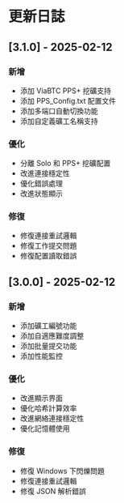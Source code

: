 # 更新日誌

## [3.1.0] - 2025-02-12
### 新增
- 添加 ViaBTC PPS+ 挖礦支持
- 添加 PPS_Config.txt 配置文件
- 添加多端口自動切換功能
- 添加自定義礦工名稱支持

### 優化
- 分離 Solo 和 PPS+ 挖礦配置
- 改進連接穩定性
- 優化錯誤處理
- 改進狀態顯示

### 修復
- 修復連接重試邏輯
- 修復工作提交問題
- 修復配置讀取錯誤

## [3.0.0] - 2025-02-12
### 新增
- 添加礦工編號功能
- 添加自適應難度調整
- 添加批量提交功能
- 添加性能監控

### 優化
- 改進顯示界面
- 優化哈希計算效率
- 改進網絡連接穩定性
- 優化記憶體使用

### 修復
- 修復 Windows 下閃爍問題
- 修復連接重試邏輯
- 修復 JSON 解析錯誤 